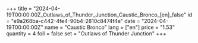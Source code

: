 +++
title = "2024-04-19T00:00:00Z_Outlaws_of_Thunder_Junction_Caustic_Bronco_[en]_false"
id = "e9a268ba-c442-4fe4-90b4-2810c8474f4e"
date = "2024-04-19T00:00:00Z"
name = "Caustic Bronco"
lang = ["en"]
price = "1.53"
quantity = 4
foil = false
set = "Outlaws of Thunder Junction"
+++
